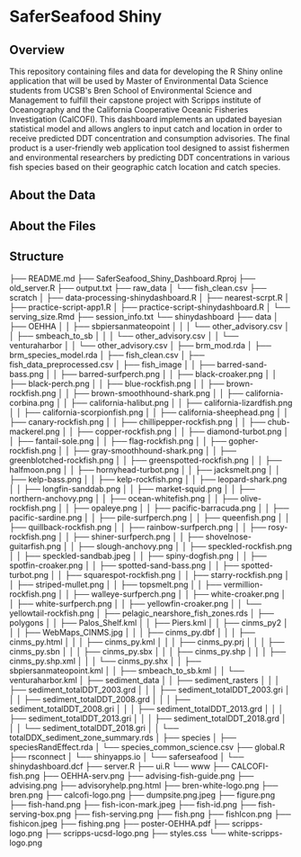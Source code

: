 # SaferSeafood Shiny


## Overview
This repository containing files and data for developing the R Shiny online application that will be used by Master of Environmental Data Science students from UCSB's Bren School of Environmental Science and Management to fulfill their capstone project with Scripps institute of Oceanography and the California Cooperative Oceanic Fisheries Investigation (CalCOFI). This dashboard implements an updated bayesian statistical model and allows anglers to input catch and location in order to receive predicted DDT concentration and consumption advisories. The final product is a user-friendly web application tool designed to assist fishermen and environmental researchers by predicting DDT concentrations in various fish species based on their geographic catch location and catch species.

## About the Data

## About the Files

## Structure 

├── README.md
├── SaferSeafood_Shiny_Dashboard.Rproj
├── old_server.R
├── output.txt
├── raw_data
│   └── fish_clean.csv
├── scratch
│   ├── data-processing-shinydashboard.R
│   ├── nearest-scrpt.R
│   ├── practice-script-app1.R
│   ├── practice-script-shinydashboard.R
│   └── serving_size.Rmd
├── session_info.txt
└── shinydashboard
    ├── data
    │   ├── OEHHA
    │   │   ├── sbpiersanmateopoint
    │   │   │   └── other_advisory.csv
    │   │   ├── smbeach_to_sb
    │   │   │   └── other_advisory.csv
    │   │   └── venturaharbor
    │   │       └── other_advisory.csv
    │   ├── brm_mod.rda
    │   ├── brm_species_model.rda
    │   ├── fish_clean.csv
    │   ├── fish_data_preprocessed.csv
    │   ├── fish_image
    │   │   ├── barred-sand-bass.png
    │   │   ├── barred-surfperch.png
    │   │   ├── black-croaker.png
    │   │   ├── black-perch.png
    │   │   ├── blue-rockfish.png
    │   │   ├── brown-rockfish.png
    │   │   ├── brown-smoothhound-shark.png
    │   │   ├── california-corbina.png
    │   │   ├── california-halibut.png
    │   │   ├── california-lizardfish.png
    │   │   ├── california-scorpionfish.png
    │   │   ├── california-sheephead.png
    │   │   ├── canary-rockfish.png
    │   │   ├── chillipepper-rockfish.png
    │   │   ├── chub-mackerel.png
    │   │   ├── copper-rockfish.png
    │   │   ├── diamond-turbot.png
    │   │   ├── fantail-sole.png
    │   │   ├── flag-rockfish.png
    │   │   ├── gopher-rockfish.png
    │   │   ├── gray-smoothhound-shark.png
    │   │   ├── greenblotched-rockfish.png
    │   │   ├── greenspotted-rockfish.png
    │   │   ├── halfmoon.png
    │   │   ├── hornyhead-turbot.png
    │   │   ├── jacksmelt.png
    │   │   ├── kelp-bass.png
    │   │   ├── kelp-rockfish.png
    │   │   ├── leopard-shark.png
    │   │   ├── longfin-sanddab.png
    │   │   ├── market-squid.png
    │   │   ├── northern-anchovy.png
    │   │   ├── ocean-whitefish.png
    │   │   ├── olive-rockfish.png
    │   │   ├── opaleye.png
    │   │   ├── pacific-barracuda.png
    │   │   ├── pacific-sardine.png
    │   │   ├── pile-surfperch.png
    │   │   ├── queenfish.png
    │   │   ├── quillback-rockfish.png
    │   │   ├── rainbow-surfperch.png
    │   │   ├── rosy-rockfish.png
    │   │   ├── shiner-surfperch.png
    │   │   ├── shovelnose-guitarfish.png
    │   │   ├── slough-anchovy.png
    │   │   ├── speckled-rockfish.png
    │   │   ├── speckled-sandbab.jpeg
    │   │   ├── spiny-dogfish.png
    │   │   ├── spotfin-croaker.png
    │   │   ├── spotted-sand-bass.png
    │   │   ├── spotted-turbot.png
    │   │   ├── squarespot-rockfish.png
    │   │   ├── starry-rockfish.png
    │   │   ├── striped-mullet.png
    │   │   ├── topsmelt.png
    │   │   ├── vermillion-rockfish.png
    │   │   ├── walleye-surfperch.png
    │   │   ├── white-croaker.png
    │   │   ├── white-surfperch.png
    │   │   ├── yellowfin-croaker.png
    │   │   └── yellowtail-rockfish.png
    │   ├── pelagic_nearshore_fish_zones.rds
    │   ├── polygons
    │   │   ├── Palos_Shelf.kml
    │   │   ├── Piers.kml
    │   │   ├── cinms_py2
    │   │   │   ├── WebMaps_CINMS.jpg
    │   │   │   ├── cinms_py.dbf
    │   │   │   ├── cinms_py.html
    │   │   │   ├── cinms_py.kml
    │   │   │   ├── cinms_py.prj
    │   │   │   ├── cinms_py.sbn
    │   │   │   ├── cinms_py.sbx
    │   │   │   ├── cinms_py.shp
    │   │   │   ├── cinms_py.shp.xml
    │   │   │   └── cinms_py.shx
    │   │   ├── sbpiersanmateopoint.kml
    │   │   ├── smbeach_to_sb.kml
    │   │   └── venturaharbor.kml
    │   ├── sediment_data
    │   │   ├── sediment_rasters
    │   │   │   ├── sediment_totalDDT_2003.grd
    │   │   │   ├── sediment_totalDDT_2003.gri
    │   │   │   ├── sediment_totalDDT_2008.grd
    │   │   │   ├── sediment_totalDDT_2008.gri
    │   │   │   ├── sediment_totalDDT_2013.grd
    │   │   │   ├── sediment_totalDDT_2013.gri
    │   │   │   ├── sediment_totalDDT_2018.grd
    │   │   │   └── sediment_totalDDT_2018.gri
    │   │   └── totalDDX_sediment_zone_summary.rds
    │   ├── species
    │   ├── speciesRandEffect.rda
    │   └── species_common_science.csv
    ├── global.R
    ├── rsconnect
    │   └── shinyapps.io
    │       └── saferseafood
    │           └── shinydashboard.dcf
    ├── server.R
    ├── ui.R
    └── www
        ├── CALCOFI-fish.png
        ├── OEHHA-serv.png
        ├── advising-fish-guide.png
        ├── advising.png
        ├── advisoryhelp.png.html
        ├── bren-white-logo.png
        ├── bren.png
        ├── calcofi-logo.png
        ├── dumpsite.png.jpeg
        ├── figure.png
        ├── fish-hand.png
        ├── fish-icon-mark.jpeg
        ├── fish-id.png
        ├── fish-serving-box.png
        ├── fish-serving.png
        ├── fish.png
        ├── fishIcon.png
        ├── fishicon.jpeg
        ├── fishing.png
        ├── poster-OEHHA.pdf
        ├── scripps-logo.png
        ├── scripps-ucsd-logo.png
        ├── styles.css
        └── white-scripps-logo.png
